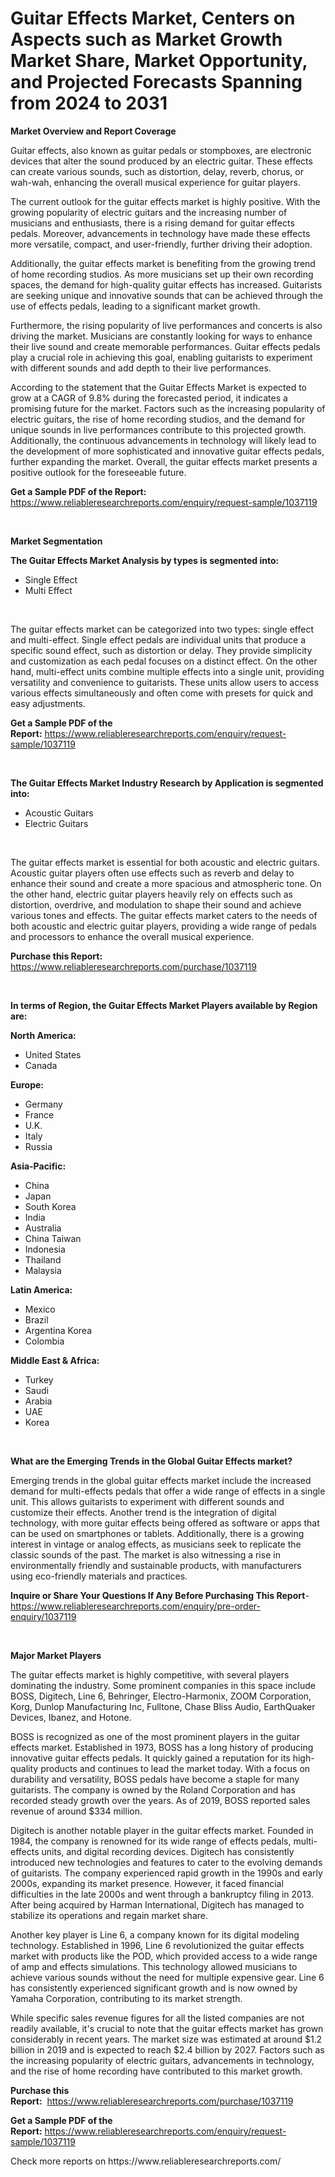 <p><h1>Guitar Effects Market, Centers on Aspects such as Market Growth Market Share, Market Opportunity, and Projected Forecasts Spanning from 2024 to 2031</h1></p><p><strong>Market Overview and Report Coverage</strong></p>
<p><p>Guitar effects, also known as guitar pedals or stompboxes, are electronic devices that alter the sound produced by an electric guitar. These effects can create various sounds, such as distortion, delay, reverb, chorus, or wah-wah, enhancing the overall musical experience for guitar players.</p><p>The current outlook for the guitar effects market is highly positive. With the growing popularity of electric guitars and the increasing number of musicians and enthusiasts, there is a rising demand for guitar effects pedals. Moreover, advancements in technology have made these effects more versatile, compact, and user-friendly, further driving their adoption.</p><p>Additionally, the guitar effects market is benefiting from the growing trend of home recording studios. As more musicians set up their own recording spaces, the demand for high-quality guitar effects has increased. Guitarists are seeking unique and innovative sounds that can be achieved through the use of effects pedals, leading to a significant market growth.</p><p>Furthermore, the rising popularity of live performances and concerts is also driving the market. Musicians are constantly looking for ways to enhance their live sound and create memorable performances. Guitar effects pedals play a crucial role in achieving this goal, enabling guitarists to experiment with different sounds and add depth to their live performances.</p><p>According to the statement that the Guitar Effects Market is expected to grow at a CAGR of 9.8% during the forecasted period, it indicates a promising future for the market. Factors such as the increasing popularity of electric guitars, the rise of home recording studios, and the demand for unique sounds in live performances contribute to this projected growth. Additionally, the continuous advancements in technology will likely lead to the development of more sophisticated and innovative guitar effects pedals, further expanding the market. Overall, the guitar effects market presents a positive outlook for the foreseeable future.</p></p>
<p><strong>Get a Sample PDF of the Report:</strong> <a href="https://www.reliableresearchreports.com/enquiry/request-sample/1037119">https://www.reliableresearchreports.com/enquiry/request-sample/1037119</a></p>
<p>&nbsp;</p>
<p><strong>Market Segmentation</strong></p>
<p><strong>The Guitar Effects Market Analysis by types is segmented into:</strong></p>
<p><ul><li>Single Effect</li><li>Multi Effect</li></ul></p>
<p>&nbsp;</p>
<p><p>The guitar effects market can be categorized into two types: single effect and multi-effect. Single effect pedals are individual units that produce a specific sound effect, such as distortion or delay. They provide simplicity and customization as each pedal focuses on a distinct effect. On the other hand, multi-effect units combine multiple effects into a single unit, providing versatility and convenience to guitarists. These units allow users to access various effects simultaneously and often come with presets for quick and easy adjustments.</p></p>
<p><strong>Get a Sample PDF of the Report:</strong>&nbsp;<a href="https://www.reliableresearchreports.com/enquiry/request-sample/1037119">https://www.reliableresearchreports.com/enquiry/request-sample/1037119</a></p>
<p>&nbsp;</p>
<p><strong>The Guitar Effects Market Industry Research by Application is segmented into:</strong></p>
<p><ul><li>Acoustic Guitars</li><li>Electric Guitars</li></ul></p>
<p>&nbsp;</p>
<p><p>The guitar effects market is essential for both acoustic and electric guitars. Acoustic guitar players often use effects such as reverb and delay to enhance their sound and create a more spacious and atmospheric tone. On the other hand, electric guitar players heavily rely on effects such as distortion, overdrive, and modulation to shape their sound and achieve various tones and effects. The guitar effects market caters to the needs of both acoustic and electric guitar players, providing a wide range of pedals and processors to enhance the overall musical experience.</p></p>
<p><strong>Purchase this Report:</strong>&nbsp; <a href="https://www.reliableresearchreports.com/purchase/1037119">https://www.reliableresearchreports.com/purchase/1037119</a></p>
<p>&nbsp;</p>
<p><strong>In terms of Region, the Guitar Effects Market Players available by Region are:</strong></p>
<p>
    <p> <strong> North America: </strong>
        <ul>
            <li>United States</li>
            <li>Canada</li>
        </ul>
        </p> 
    <p> <strong> Europe: </strong>
        <ul>
            <li>Germany</li>
            <li>France</li>
            <li>U.K.</li>
            <li>Italy</li>
            <li>Russia</li>
        </ul>
        </p> 
    <p> <strong> Asia-Pacific: </strong>
        <ul>
            <li>China</li>
            <li>Japan</li>
            <li>South Korea</li>
            <li>India</li>
            <li>Australia</li>
            <li>China Taiwan</li>
            <li>Indonesia</li>
            <li>Thailand</li>
            <li>Malaysia</li>
        </ul>
        </p> 
    <p> <strong> Latin America: </strong>
        <ul>
            <li>Mexico</li>
            <li>Brazil</li>
            <li>Argentina Korea</li>
            <li>Colombia</li>
        </ul>
        </p> 
    <p> <strong> Middle East & Africa: </strong>
        <ul>
            <li>Turkey</li>
            <li>Saudi</li>
            <li>Arabia</li>
            <li>UAE</li>
            <li>Korea</li>
        </ul>
    </p>
    </p>
<p>&nbsp;</p>
<p><strong>What are the Emerging Trends in the Global Guitar Effects market?</strong></p>
<p><p>Emerging trends in the global guitar effects market include the increased demand for multi-effects pedals that offer a wide range of effects in a single unit. This allows guitarists to experiment with different sounds and customize their effects. Another trend is the integration of digital technology, with more guitar effects being offered as software or apps that can be used on smartphones or tablets. Additionally, there is a growing interest in vintage or analog effects, as musicians seek to replicate the classic sounds of the past. The market is also witnessing a rise in environmentally friendly and sustainable products, with manufacturers using eco-friendly materials and practices.</p></p>
<p><strong>Inquire or Share Your Questions If Any Before Purchasing This Report</strong>- <a href="https://www.reliableresearchreports.com/enquiry/pre-order-enquiry/1037119">https://www.reliableresearchreports.com/enquiry/pre-order-enquiry/1037119</a></p>
<p>&nbsp;</p>
<p><strong>Major Market Players</strong></p>
<p><p>The guitar effects market is highly competitive, with several players dominating the industry. Some prominent companies in this space include BOSS, Digitech, Line 6, Behringer, Electro-Harmonix, ZOOM Corporation, Korg, Dunlop Manufacturing Inc, Fulltone, Chase Bliss Audio, EarthQuaker Devices, Ibanez, and Hotone.</p><p>BOSS is recognized as one of the most prominent players in the guitar effects market. Established in 1973, BOSS has a long history of producing innovative guitar effects pedals. It quickly gained a reputation for its high-quality products and continues to lead the market today. With a focus on durability and versatility, BOSS pedals have become a staple for many guitarists. The company is owned by the Roland Corporation and has recorded steady growth over the years. As of 2019, BOSS reported sales revenue of around $334 million.</p><p>Digitech is another notable player in the guitar effects market. Founded in 1984, the company is renowned for its wide range of effects pedals, multi-effects units, and digital recording devices. Digitech has consistently introduced new technologies and features to cater to the evolving demands of guitarists. The company experienced rapid growth in the 1990s and early 2000s, expanding its market presence. However, it faced financial difficulties in the late 2000s and went through a bankruptcy filing in 2013. After being acquired by Harman International, Digitech has managed to stabilize its operations and regain market share.</p><p>Another key player is Line 6, a company known for its digital modeling technology. Established in 1996, Line 6 revolutionized the guitar effects market with products like the POD, which provided access to a wide range of amp and effects simulations. This technology allowed musicians to achieve various sounds without the need for multiple expensive gear. Line 6 has consistently experienced significant growth and is now owned by Yamaha Corporation, contributing to its market strength.</p><p>While specific sales revenue figures for all the listed companies are not readily available, it's crucial to note that the guitar effects market has grown considerably in recent years. The market size was estimated at around $1.2 billion in 2019 and is expected to reach $2.4 billion by 2027. Factors such as the increasing popularity of electric guitars, advancements in technology, and the rise of home recording have contributed to this market growth.</p></p>
<p><strong>Purchase this Report:</strong>&nbsp;&nbsp;<a href="https://www.reliableresearchreports.com/purchase/1037119">https://www.reliableresearchreports.com/purchase/1037119</a></p>
<p></p>
<p><strong>Get a Sample PDF of the Report:</strong>&nbsp;<a href="https://www.reliableresearchreports.com/enquiry/request-sample/1037119">https://www.reliableresearchreports.com/enquiry/request-sample/1037119</a></p>
<p>Check more reports on https://www.reliableresearchreports.com/</p>